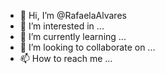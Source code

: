 - 👋 Hi, I’m @RafaelaAlvares
- 👀 I’m interested in ...
- 🌱 I’m currently learning ...
- 💞️ I’m looking to collaborate on ...
- 📫 How to reach me ...

<!---
RafaelaAlvares/RafaelaAlvares is a ✨ special ✨ repository because its `README.md` (this file) appears on your GitHub profile.
You can click the Preview link to take a look at your changes.
--->

